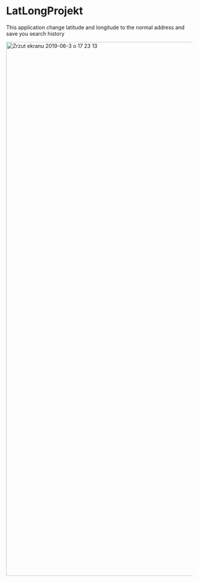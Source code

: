 # LatLongProjekt
This application change latitude and longitude to the normal address and save you search history

<img width="1440" alt="Zrzut ekranu 2019-06-3 o 17 23 13" src="https://user-images.githubusercontent.com/46002919/58813908-078b6a80-8625-11e9-8f23-fff117f3e763.png">
